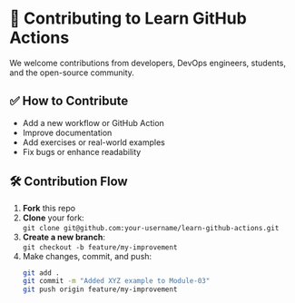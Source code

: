 # 🤝 Contributing to Learn GitHub Actions

We welcome contributions from developers, DevOps engineers, students, and the open-source community.

## ✅ How to Contribute

- Add a new workflow or GitHub Action
- Improve documentation
- Add exercises or real-world examples
- Fix bugs or enhance readability

## 🛠 Contribution Flow

1. **Fork** this repo
2. **Clone** your fork:  
   `git clone git@github.com:your-username/learn-github-actions.git`
3. **Create a new branch**:  
   `git checkout -b feature/my-improvement`
4. Make changes, commit, and push:
   ```bash
   git add .
   git commit -m "Added XYZ example to Module-03"
   git push origin feature/my-improvement

